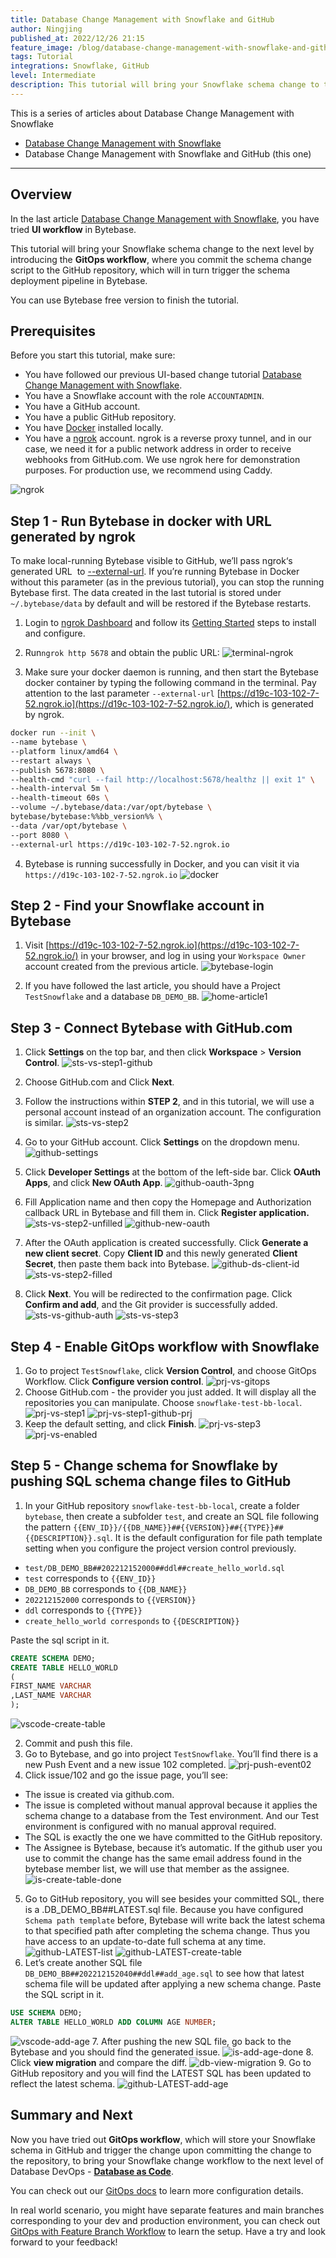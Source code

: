 ```yaml
---
title: Database Change Management with Snowflake and GitHub
author: Ningjing
published_at: 2022/12/26 21:15
feature_image: /blog/database-change-management-with-snowflake-and-github/db-change-snowflake-github.webp
tags: Tutorial
integrations: Snowflake, GitHub
level: Intermediate
description: This tutorial will bring your Snowflake schema change to the next level by introducing the GitOps workflow, where you commit the schema change script to the GitHub repository, which will in turn trigger the schema deployment pipeline in Bytebase.
---
```


This is a series of articles about Database Change Management with Snowflake

- [Database Change Management with Snowflake](/blog/database-change-management-with-snowflake)
- Database Change Management with Snowflake and GitHub (this one)

---

## Overview

In the last article [Database Change Management with Snowflake](/blog/database-change-management-with-snowflake), you have tried **UI workflow** in Bytebase.

This tutorial will bring your Snowflake schema change to the next level by introducing the **GitOps workflow**, where you commit the schema change script to the GitHub repository, which will in turn trigger the schema deployment pipeline in Bytebase.

You can use Bytebase free version to finish the tutorial.

## Prerequisites

Before you start this tutorial, make sure:

- You have followed our previous UI-based change tutorial [Database Change Management with Snowflake](/blog/database-change-management-with-snowflake).
- You have a Snowflake account with the role `ACCOUNTADMIN`.
- You have a GitHub account.
- You have a public GitHub repository.
- You have [Docker](https://www.docker.com/) installed locally.
- You have a [ngrok](http://ngrok.com/) account. ngrok is a reverse proxy tunnel, and in our case, we need it for a public network address in order to receive webhooks from GitHub.com. We use ngrok here for demonstration purposes. For production use, we recommend using Caddy.

![ngrok](/blog/database-change-management-with-snowflake-and-github/ngrok.webp)

## Step 1 - Run Bytebase in docker with URL generated by ngrok

To make local-running Bytebase visible to GitHub, we’ll pass ngrok‘s generated URL  to [--external-url](/docs/get-started/install/external-url). If you’re running Bytebase in Docker without this parameter (as in the previous tutorial), you can stop the running Bytebase first. The data created in the last tutorial is stored under `~/.bytebase/data` by default and will be restored if the Bytebase restarts.

1. Login to [ngrok Dashboard](https://dashboard.ngrok.com/) and follow its [Getting Started](https://dashboard.ngrok.com/get-started/setup) steps to install and configure.

2. Run`ngrok http 5678` and obtain the public URL:
   ![terminal-ngrok](/blog/database-change-management-with-snowflake-and-github/terminal-ngrok.webp)

3. Make sure your docker daemon is running, and then start the Bytebase docker container by typing the following command in the terminal. Pay attention to the last parameter `--external-url` [https://d19c-103-102-7-52.ngrok.io](https://d19c-103-102-7-52.ngrok.io/), which is generated by ngrok.

```bash
docker run --init \
--name bytebase \
--platform linux/amd64 \
--restart always \
--publish 5678:8080 \
--health-cmd "curl --fail http://localhost:5678/healthz || exit 1" \
--health-interval 5m \
--health-timeout 60s \
--volume ~/.bytebase/data:/var/opt/bytebase \
bytebase/bytebase:%%bb_version%% \
--data /var/opt/bytebase \
--port 8080 \
--external-url https://d19c-103-102-7-52.ngrok.io
```

4. Bytebase is running successfully in Docker, and you can visit it via `https://d19c-103-102-7-52.ngrok.io`
   ![docker](/blog/database-change-management-with-snowflake-and-github/docker.webp)

## Step 2 - Find your Snowflake account in Bytebase

1. Visit [https://d19c-103-102-7-52.ngrok.io](https://d19c-103-102-7-52.ngrok.io/) in your browser, and log in using your `Workspace Owner` account created from the previous article.
   ![bytebase-login](/blog/database-change-management-with-snowflake-and-github/bytebase-login.webp)

2. If you have followed the last article, you should have a Project `TestSnowflake` and a database `DB_DEMO_BB`.
   ![home-article1](/blog/database-change-management-with-snowflake-and-github/home-article1.webp)

## Step 3 - Connect Bytebase with GitHub.com

1. Click **Settings** on the top bar, and then click **Workspace** > **Version Control**.
   ![sts-vs-step1-github](/blog/database-change-management-with-snowflake-and-github/sts-vs-step1-github.webp)

2. Choose GitHub.com and Click **Next**.

3. Follow the instructions within **STEP 2**, and in this tutorial, we will use a personal account instead of an organization account. The configuration is similar.
   ![sts-vs-step2](/blog/database-change-management-with-snowflake-and-github/sts-vs-step2.webp)

4. Go to your GitHub account. Click **Settings** on the dropdown menu.
   ![github-settings](/blog/database-change-management-with-snowflake-and-github/github-settings.webp)

5. Click **Developer Settings** at the bottom of the left-side bar. Click **OAuth Apps**, and click **New OAuth App**.
   ![github-oauth-3png](/blog/database-change-management-with-snowflake-and-github/github-oauth-3png.webp)

6. Fill Application name and then copy the Homepage and Authorization callback URL in Bytebase and fill them in. Click **Register application.**
   ![sts-vs-step2-unfilled](/blog/database-change-management-with-snowflake-and-github/sts-vs-step2-unfilled.webp)
   ![github-new-oauth](/blog/database-change-management-with-snowflake-and-github/github-new-oauth.webp)

7. After the OAuth application is created successfully. Click **Generate a new client secret**. Copy **Client ID** and this newly generated **Client Secret**, then paste them back into Bytebase.
   ![github-ds-client-id](/blog/database-change-management-with-snowflake-and-github/github-ds-client-id.webp)
   ![sts-vs-step2-filled](/blog/database-change-management-with-snowflake-and-github/sts-vs-step2-filled.webp)

8. Click **Next**. You will be redirected to the confirmation page. Click **Confirm and add**, and the Git provider is successfully added.
   ![sts-vs-github-auth](/blog/database-change-management-with-snowflake-and-github/sts-vs-github-auth.webp)
   ![sts-vs-step3](/blog/database-change-management-with-snowflake-and-github/sts-vs-step3.webp)

## Step 4 - Enable GitOps workflow with Snowflake

1. Go to project `TestSnowflake`, click **Version Control**, and choose GitOps Workflow. Click **Configure version control**.
   ![prj-vs-gitops](/blog/database-change-management-with-snowflake-and-github/prj-vs-gitops.webp)
2. Choose GitHub.com - the provider you just added. It will display all the repositories you can manipulate. Choose `snowflake-test-bb-local`.
   ![prj-vs-step1](/blog/database-change-management-with-snowflake-and-github/prj-vs-step1.webp)
   ![prj-vs-step1-github-prj](/blog/database-change-management-with-snowflake-and-github/prj-vs-step1-github-prj.webp)
3. Keep the default setting, and click **Finish**.
   ![prj-vs-step3](/blog/database-change-management-with-snowflake-and-github/prj-vs-step3.webp)
   ![prj-vs-enabled](/blog/database-change-management-with-snowflake-and-github/prj-vs-enabled.webp)

## Step 5 - Change schema for Snowflake by pushing SQL schema change files to GitHub

1. In your GitHub repository `snowflake-test-bb-local`, create a folder `bytebase`, then create a subfolder `test`, and create an SQL file following the pattern `{{ENV_ID}}/{{DB_NAME}}##{{VERSION}}##{{TYPE}}##{{DESCRIPTION}}.sql`. It is the default configuration for file path template setting when you configure the project version control previously.

- `test/DB_DEMO_BB##202212152000##ddl##create_hello_world.sql`
- `test` corresponds to `{{ENV_ID}}`
- `DB_DEMO_BB` corresponds to `{{DB_NAME}}`
- `202212152000` corresponds to `{{VERSION}}`
- `ddl` corresponds to `{{TYPE}}`
- `create_hello_world corresponds` to `{{DESCRIPTION}}`

Paste the sql script in it.

```SQL
CREATE SCHEMA DEMO;
CREATE TABLE HELLO_WORLD
(
FIRST_NAME VARCHAR
,LAST_NAME VARCHAR
);
```

![vscode-create-table](/blog/database-change-management-with-snowflake-and-github/vscode-create-table.webp)

2. Commit and push this file.
3. Go to Bytebase, and go into project `TestSnowflake`. You’ll find there is a new Push Event and a new issue 102 completed.
   ![prj-push-event02](/blog/database-change-management-with-snowflake-and-github/prj-push-event02.webp)
4. Click issue/102 and go the issue page, you’ll see:

- The issue is created via github.com.
- The issue is completed without manual approval because it applies the schema change to a database from the Test environment. And our Test environment is configured with no manual approval required.
- The SQL is exactly the one we have committed to the GitHub repository.
- The Assignee is Bytebase, because it’s automatic. If the github user you use to commit the change has the same email address found in the bytebase member list, we will use that member as the assignee.
  ![is-create-table-done](/blog/database-change-management-with-snowflake-and-github/is-create-table-done.webp)

5. Go to GitHub repository, you will see besides your committed SQL, there is a .DB_DEMO_BB##LATEST.sql file. Because you have configured `Schema path template` before, Bytebase will write back the latest schema to that specified path after completing the schema change. Thus you have access to an update-to-date full schema at any time.
   ![github-LATEST-list](/blog/database-change-management-with-snowflake-and-github/github-LATEST-list.webp)
   ![github-LATEST-create-table](/blog/database-change-management-with-snowflake-and-github/github-LATEST-create-table.webp)
6. Let’s create another SQL file `DB_DEMO_BB##202212152040##ddl##add_age.sql` to see how that latest schema file will be updated after applying a new schema change. Paste the SQL script in it.

```SQL
USE SCHEMA DEMO;
ALTER TABLE HELLO_WORLD ADD COLUMN AGE NUMBER;
```

![vscode-add-age](/blog/database-change-management-with-snowflake-and-github/vscode-add-age.webp) 7. After pushing the new SQL file, go back to the Bytebase and you should find the generated issue.
![is-add-age-done](/blog/database-change-management-with-snowflake-and-github/is-add-age-done.webp) 8. Click **view migration** and compare the diff.
![db-view-migration](/blog/database-change-management-with-snowflake-and-github/db-view-migration.webp) 9. Go to GitHub repository and you will find the LATEST SQL has been updated to reflect the latest schema.
![github-LATEST-add-age](/blog/database-change-management-with-snowflake-and-github/github-LATEST-add-age.webp)

## Summary and Next

Now you have tried out **GitOps workflow**, which will store your Snowflake schema in GitHub and trigger the change upon committing the change to the repository, to bring your Snowflake change workflow to the next level of Database DevOps - [**Database as Code**](/blog/database-as-code).

You can check out our [GitOps docs](docs/vcs-integration/overview) to learn more configuration details.

In real world scenario, you might have separate features and main branches corresponding to your dev and production environment, you can check out [GitOps with Feature Branch Workflow](/docs/how-to/workflow/gitops-feature-branch) to learn the setup. Have a try and look forward to your feedback!
